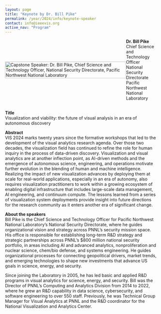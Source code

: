 ```yaml
---
layout: page
title: "Keynote by Dr. Bill Pike"
permalink: /year/2024/info/keynote-speaker
contact: info@ieeevis.org
active_nav: "Program"
---
```


<div style="display:flex; align-items: center;">
<div class="image-container" style="">
	<img src="/year/2024/assets/carousel/bill-pike.jpg"
	alt="Capstone Speaker: Dr. Bill Pike, Chief Science and Technology Officer, National Security Directorate, Pacific Northwest National Laboratory" 
	style="height:100%; width:auto; max-height:400px; padding-right: 20px"
	/>
</div>
<div style="">
<b>Dr. Bill Pike</b><br />Chief Science and Technology Officer<br />National Security Directorate<br />Pacific Northwest National Laboratory
</div>
</div>

<br />

<p>
<b>Title</b> <br/>Visualization and viability: the future of visual analysis in an era of autonomous discovery
</p>

<p>
<b>Abstract</b><br/>
VIS 2024 marks twenty years since the formative workshops that led to the development of the visual analytics research agenda.  Over those two decades, the visualization field has continued to refine the role for human inquiry in the process of data-driven discovery.  Visualization and visual analytics are at another inflection point, as AI-driven methods and the emergence of autonomous science, engineering, and operations motivate further evolution in the blending of human and machine intelligence.  Realizing the impact of new visualization advances by deploying them at scale for real-world applications, especially in an era of autonomy, also requires visualization practitioners to work within a growing ecosystem of enabling digital infrastructure that includes large-scale data management, AI engineering, and continuum compute.   The lessons learned from a series of visualization system deployments provide insight into future directions for the research community as it enters another era of significant change.  
</p>

<p>
<b>About the speakers</b><br/>
Bill Pike is the Chief Science and Technology Officer for Pacific Northwest National Laboratory’s National Security Directorate, where he guides organizational vision and strategy across PNNL’s security mission space. His office is responsible for establishing long-term R&D strategy and strategic partnerships across PNNL’s $800 million national security portfolio, in areas including AI and advanced analytics, nonproliferation and nuclear science, chem/bio defense, and systems engineering. He guides organizational processes for connecting geopolitical drivers, market trends, and emerging technologies to shape new investments that advance US goals in science, energy, and security.
 </p>
 <p>
Since joining the Laboratory in 2005, he has led basic and applied R&D programs in visual analytics for science, energy, and security. Bill was the Director of PNNL’s Computing and Analytics Division from 2014 to 2022, where he grew an R&D capability in data science, cybersecurity, and software engineering to over 550 staff. Previously, he was Technical Group Manager for Visual Analytics at PNNL and the R&D coordinator for the National Visualization and Analytics Center.</p>

